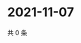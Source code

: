 # 2021-11-07

共 0 条

<!-- BEGIN WEIBO -->
<!-- 最后更新时间 Sun Nov 07 2021 02:12:37 GMT+0800 (China Standard Time) -->

<!-- END WEIBO -->
